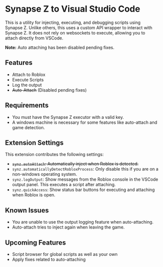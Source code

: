 # Synapse Z to Visual Studio Code

This is a utility for injecting, executing, and debugging scripts using Synapse Z. Unlike others, this uses a custom API wrapper to interact with Synapse Z. It does not rely on websockets to execute, allowing you to attach directly from VSCode.

**Note:** Auto attaching has been disabled pending fixes.

## Features

- Attach to Roblox
- Execute Scripts
- Log the output
- ~~Auto-Attach~~ (Disabled pending fixes)

## Requirements

- You must have the Synapse Z executor with a valid key.
- A windows machine is necessary for some features like auto-attach and game detection.

## Extension Settings

This extension contributes the following settings:

- ~~`synz.autoAttach`: Automatically inject when Roblox is detected.~~
- `synz.automaticallyDetectRobloxProcess`: Only disable this if you are on a non-windows operating system.
- `synz.logOutput`: Show messages from the Roblox console in the VSCode output panel. This executes a script after attaching.
- `synz.quickAccess`: Show status bar buttons for executing and attaching when Roblox is open.

## Known Issues

- You are unable to use the output logging feature when auto-attaching.
- Auto-attach tries to inject again when leaving the game.

## Upcoming Features

- Script browser for global scripts as well as your own
- Apply fixes related to auto-attaching
